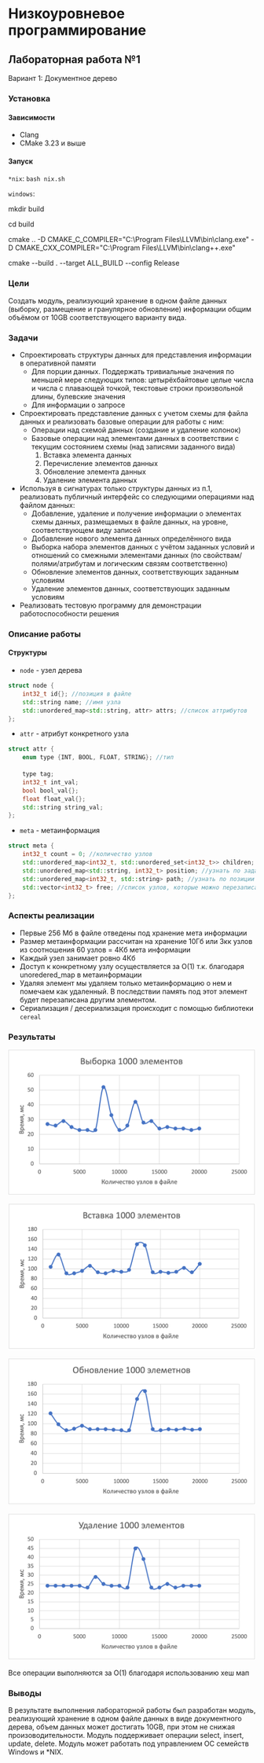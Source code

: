 # Низкоуровневое программирование
## Лабораторная работа №1

Вариант 1: Документное дерево

### Установка

#### Зависимости

* Clang
* CMake 3.23 и выше

#### Запуск

`*nix`: `bash nix.sh`

`windows`: 

mkdir build

cd build

cmake .. -D CMAKE_C_COMPILER="C:\Program Files\LLVM\bin\clang.exe" -D CMAKE_CXX_COMPILER="C:\Program Files\LLVM\bin\clang++.exe"

cmake --build . --target ALL_BUILD --config Release


### Цели

Создать модуль, реализующий хранение в одном файле данных (выборку, размещение и гранулярное
обновление) информации общим объёмом от 10GB соответствующего варианту вида.

### Задачи

* Спроектировать структуры данных для представления информации в оперативной памяти
    - Для порции данных. Поддержать тривиальные значения по меньшей мере следующих типов: цетырёхбайтовые целые числа и числа с плавающей точкой, текстовые строки произвольной длины, булевские значения
    - Для информации о запросе
* Спроектировать представление данных с учетом схемы для файла данных и реализовать базовые операции для работы с ним:
    - Операции над схемой данных (создание и удаление колонок)
    - Базовые операции над элементами данных в соответствии с текущим состоянием схемы (над записями заданного вида)
        1. Вставка элемента данных
        2. Перечисление элементов данных
        3. Обновление элемента данных
        4. Удаление элемента данных
* Используя в сигнатурах только структуры данных из п.1, реализовать публичный интерфейс со следующими операциями над файлом данных:
    - Добавление, удаление и получение информации о элементах схемы данных, размещаемых в файле данных, на уровне, соответствующем виду записей
    - Добавление нового элемента данных определённого вида
    - Выборка набора элементов данных с учётом заданных условий и отношений со смежными элементами данных (по свойствам/полями/атрибутам и логическим связям соответственно)
    - Обновление элементов данных, соответствующих заданным условиям
    - Удаление элементов данных, соответствующих заданным условиям
* Реализовать тестовую программу для демонстрации работоспособности решения

### Описание работы

#### Структуры

* `node` - узел дерева

```c++
struct node {
    int32_t id{}; //позиция в файле
    std::string name; //имя узла
    std::unordered_map<std::string, attr> attrs; //список аттрибутов
};
```

* `attr` - атрибут конкретного узла 
```c++
struct attr {
    enum type {INT, BOOL, FLOAT, STRING}; //тип

    type tag;
    int32_t int_val;
    bool bool_val{};
    float float_val{};
    std::string string_val;
};
```

* `meta` - метаинформация

```c++
struct meta {
    int32_t count = 0; //количество узлов
    std::unordered_map<int32_t, std::unordered_set<int32_t>> children; //отношения между узлами
    std::unordered_map<std::string, int32_t> position; //узнать по заданному пути позицию в файле
    std::unordered_map<int32_t, std::string> path; //узнать по позиции в файле путь
    std::vector<int32_t> free; //список узлов, которые можно перезаписать
};
```

### Аспекты реализации

* Первые 256 Мб в файле отведены под хранение мета информации
* Размер метаинформации рассчитан на хранение 10Гб или 3кк узлов из соотношения 60 узлов = 4Кб мета информации
* Каждый узел занимает ровно 4Кб
* Доступ к конкретному узлу осуществляется за O(1) т.к. благодаря unoredered_map в метаинформации
* Удаляя элемент мы удаляем только метаинформацию о нем и помечаем как удаленный. В последствии память под этот элемент будет перезаписана другим элементом.
* Сериализация / десериализация происходит с помощью библиотеки `cereal`

### Результаты

![](img/select.png)

![](img/insert.png)

![](img/update.png)

![](img/delete.png)

Все операции выполняются за O(1) благодаря использованию хеш мап

### Выводы 

В результате выполнения лабораторной работы был разработан модуль, реализующий хранение в одном файле данных в виде документного дерева, объем данных может достигать 10GB, при этом не снижая произоводительности. Модуль поддерживает операции select, insert, update, delete.
Модуль может работать под управлением ОС семейств Windows и *NIX.
